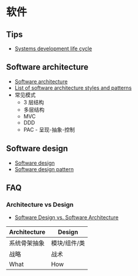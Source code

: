 # 软件

## Tips
* [Systems development life cycle](https://en.wikipedia.org/wiki/Systems_development_life_cycle)

## Software architecture
* [Software architecture](https://en.wikipedia.org/wiki/Software_architecture)
* [List of software architecture styles and patterns](https://en.wikipedia.org/wiki/List_of_software_architecture_styles_and_patterns)
* 常见模式
  * 3 层结构
  * 多层结构
  * MVC
  * DDD
  * PAC - 呈现-抽象-控制

## Software design
* [Software design](https://en.wikipedia.org/wiki/Software_design)
* [Software design pattern](https://en.wikipedia.org/wiki/Software_design_pattern)


## FAQ

### Architecture vs Design
* [Software Design vs. Software Architecture](https://stackoverflow.com/questions/704855)

Architecture | Design
-------------|--------
系统骨架抽象 | 模块/组件/类
战略 | 战术
What | How
